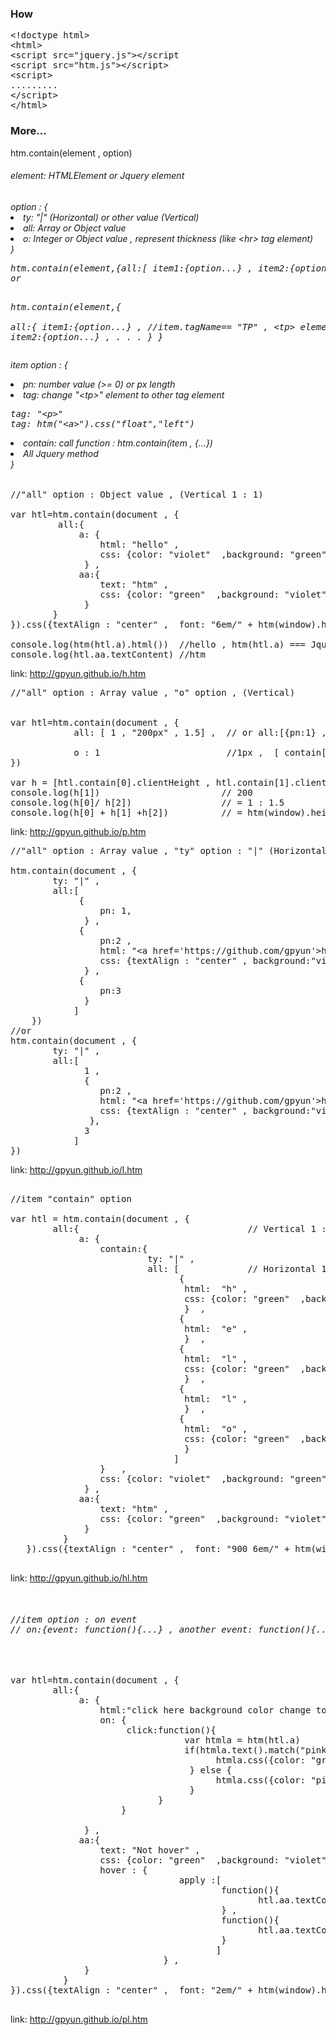 ﻿<h3> How </h3>
 <pre>
&lt;!doctype html&gt;
&lt;html&gt;
&lt;script src="jquery.js"&gt;&lt;/script
&lt;script src="htm.js"&gt;&lt;/script&gt;
&lt;script&gt;
.........
&lt;/script&gt;
&lt;/html&gt;
</pre>
<h3>More...</h3>
htm.contain(element , option)

<h6>element: HTMLElement or Jquery element</h6>
<h6>option : {
<li>            ty: "|" (Horizontal) or other value (Vertical) </li>
<li>           all:  Array or Object value</li>
<li>             o: Integer or Object value , represent thickness (like &lt;hr&gt; tag element) </li>   
            }
<pre>
htm.contain(element,{all:[ item1:{option...} , item2:{option...} , ...]})                        
or   
                 
htm.contain(element,{                         
                     all:{
                         item1:{option...} ,     //item.tagName== "TP" , &lt;tp&gt; element
                         item2:{option...} ,
                         .
                         .
                         .
                       }
                    }
</pre>
item option : { 
<li>pn: number value (>= 0) or px length</li>
<li>tag: change "&lt;tp&gt;" element to other tag element</li>
<pre>
tag: "&lt;p&gt;"
tag: htm("&lt;a&gt;").css("float","left")
</pre> 
<li>contain: call function : htm.contain(item , {...})</li>
<li> All Jquery method </li> } </h6>


<pre>
//"all" option : Object value , (Vertical 1 : 1)

var htl=htm.contain(document , {
         all:{
             a: {
                 html: "hello" ,
                 css: {color: "violet"  ,background: "green"}
              } ,
             aa:{
                 text: "htm" ,
                 css: {color: "green"  ,background: "violet"}
              }
        }
}).css({textAlign : "center" ,  font: "6em/" + htm(window).height()/2 + "px htm"})

console.log(htm(htl.a).html())  //hello , htm(htl.a) === Jquery(htl.a)
console.log(htl.aa.textContent) //htm
</pre>
link:  <a href= "h.htm"> http://gpyun.github.io/h.htm </a>
<pre>
//"all" option : Array value , "o" option , (Vertical)


var htl=htm.contain(document , {
            all: [ 1 , "200px" , 1.5] ,  // or all:[{pn:1} , {pn:"200px"} , {pn:1.5}]
            
            o : 1                        //1px ,  [ contain[0] , "o" Object , contain[1] , "o" Object , contain[2]]
})

var h = [htl.contain[0].clientHeight , htl.contain[1].clientHeight , htl.contain[2].clientHeight ]
console.log(h[1])                       // 200
console.log(h[0]/ h[2])                 // = 1 : 1.5
console.log(h[0] + h[1] +h[2])          // = htm(window).height() - 2px  , two "o" Object : total 2px
</pre>
link:  <a href= "p.htm"> http://gpyun.github.io/p.htm </a>

<pre>
//"all" option : Array value , "ty" option : "|" (Horizontal 1 : 2 : 3)

htm.contain(document , {
        ty: "|" , 
        all:[
             {
                 pn: 1,
              } ,
             {
                 pn:2 ,
                 html: "&lt;a href='https://github.com/gpyun'&gt;https://github.com/gpyun&lt;/a&gt;" ,
                 css: {textAlign : "center" , background:"violet" , lineHeight : htm(window).height() + "px"}
              } ,
             {
                 pn:3
              }
            ]
    })
//or
htm.contain(document , {
        ty: "|" , 
        all:[
              1 ,
              {
                 pn:2 ,
                 html: "&lt;a href='https://github.com/gpyun'&gt;https://github.com/gpyun&lt;/a&gt;" ,
                 css: {textAlign : "center" , background:"violet" , lineHeight : htm(window).height() + "px"}
               },
              3
            ]
})
</pre>
link:  <a href= "l.htm"> http://gpyun.github.io/l.htm </a>
<pre>
 
//item "contain" option 

var htl = htm.contain(document , {
        all:{                                // Vertical 1 : 1
             a: {
                 contain:{
                          ty: "|" ,
                          all: [             // Horizontal 1 : 1 : 1 : 1 : 1         
                                {
                                 html:  "h" ,
                                 css: {color: "green"  ,background: "lightgreen"}
                                 }  ,
                                {
                                 html:  "e" ,
                                 }  ,
                                {
                                 html:  "l" ,
                                 css: {color: "green"  ,background: "lightgreen"}
                                 }  ,
                                {
                                 html:  "l" ,
                                 }  ,
                                {
                                 html:  "o" ,
                                 css: {color: "green"  ,background: "lightgreen"}
                                 }
                               ]
                 }   ,
                 css: {color: "violet"  ,background: "green"}
              } ,
             aa:{
                 text: "htm" ,
                 css: {color: "green"  ,background: "violet"}
              }
          }
   }).css({textAlign : "center" ,  font: "900 6em/" + htm(window).height()/2 + "px htm"})

</pre>
link:  <a href= "hl.htm"> http://gpyun.github.io/hl.htm </a>

<pre>
<h6>
//item option : on event
// on:{event: function(){...} , another event: function(){...} , ... }
</h6>

var htl=htm.contain(document , {
        all:{
             a: {
                 html:"click here background color change to pink" ,
                 on: {
                      click:function(){
                                 var htmla = htm(htl.a)
                                 if(htmla.text().match("pink")){
                                       htmla.css({color: "green" ,"background" : "pink"}).text("click here background color change to green")
                                  } else {
                                       htmla.css({color: "pink","background" : "green"}).text("click here background color change to pink")
                                  }
                            }
                     }
                 
              } ,               
             aa:{
                 text: "Not hover" ,
                 css: {color: "green"  ,background: "violet"} ,
                 hover : {                                         // === htm(htl.aa).hover.apply(htm(htl.aa) , [function(){...} , function(){...}])
                                apply :[
                                        function(){
                                               htl.aa.textContent = "Hover"     
                                        } ,
                                        function(){
                                               htl.aa.textContent = "Not hover"     
                                        }
                                       ]
                             } ,
              }
          }
}).css({textAlign : "center" ,  font: "2em/" + htm(window).height()/2 + "px htm"})

</pre>
link:  <a href= "hl.htm"> http://gpyun.github.io/pl.htm </a>